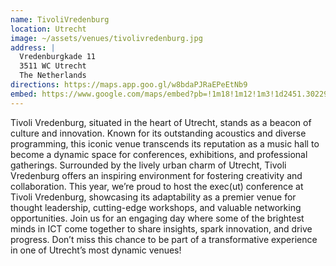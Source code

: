 ```yaml
---
name: TivoliVredenburg
location: Utrecht
image: ~/assets/venues/tivolivredenburg.jpg
address: |
  Vredenburgkade 11
  3511 WC Utrecht
  The Netherlands
directions: https://maps.app.goo.gl/w8bdaPJRaEPeEtNb9
embed: https://www.google.com/maps/embed?pb=!1m18!1m12!1m3!1d2451.3022945701505!2d5.110242176885152!3d52.092429771952226!2m3!1f0!2f0!3f0!3m2!1i1024!2i768!4f13.1!3m3!1m2!1s0x47c66f42e80b5a65%3A0xcb73f73b5ccc3eb6!2sTivoliVredenburg!5e0!3m2!1sen!2snl!4v1736259068312!5m2!1sen!2snl
---
```


Tivoli Vredenburg, situated in the heart of Utrecht, stands as a beacon of culture and innovation. Known for its outstanding acoustics and diverse programming, this iconic venue transcends its reputation as a music hall to become a dynamic space for conferences, exhibitions, and professional gatherings. Surrounded by the lively urban charm of Utrecht, Tivoli Vredenburg offers an inspiring environment for fostering creativity and collaboration.
This year, we’re proud to host the exec(ut) conference at Tivoli Vredenburg, showcasing its adaptability as a premier venue for thought leadership, cutting-edge workshops, and valuable networking opportunities. Join us for an engaging day where some of the brightest minds in ICT come together to share insights, spark innovation, and drive progress. Don’t miss this chance to be part of a transformative experience in one of Utrecht’s most dynamic venues!
